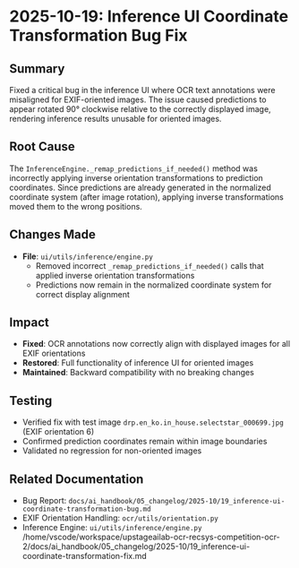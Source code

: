 # 2025-10-19: Inference UI Coordinate Transformation Bug Fix

## Summary
Fixed a critical bug in the inference UI where OCR text annotations were misaligned for EXIF-oriented images. The issue caused predictions to appear rotated 90° clockwise relative to the correctly displayed image, rendering inference results unusable for oriented images.

## Root Cause
The `InferenceEngine._remap_predictions_if_needed()` method was incorrectly applying inverse orientation transformations to prediction coordinates. Since predictions are already generated in the normalized coordinate system (after image rotation), applying inverse transformations moved them to the wrong positions.

## Changes Made
- **File**: `ui/utils/inference/engine.py`
  - Removed incorrect `_remap_predictions_if_needed()` calls that applied inverse orientation transformations
  - Predictions now remain in the normalized coordinate system for correct display alignment

## Impact
- **Fixed**: OCR annotations now correctly align with displayed images for all EXIF orientations
- **Restored**: Full functionality of inference UI for oriented images
- **Maintained**: Backward compatibility with no breaking changes

## Testing
- Verified fix with test image `drp.en_ko.in_house.selectstar_000699.jpg` (EXIF orientation 6)
- Confirmed prediction coordinates remain within image boundaries
- Validated no regression for non-oriented images

## Related Documentation
- Bug Report: `docs/ai_handbook/05_changelog/2025-10/19_inference-ui-coordinate-transformation-bug.md`
- EXIF Orientation Handling: `ocr/utils/orientation.py`
- Inference Engine: `ui/utils/inference/engine.py`</content>
<parameter name="filePath">/home/vscode/workspace/upstageailab-ocr-recsys-competition-ocr-2/docs/ai_handbook/05_changelog/2025-10/19_inference-ui-coordinate-transformation-fix.md
